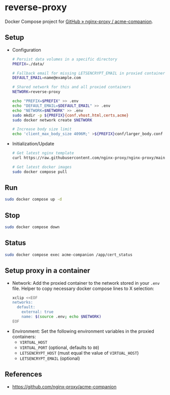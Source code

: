 # reverse-proxy

Docker Compose project for [GitHub » nginx-proxy / acme-companion](https://github.com/nginx-proxy/acme-companion).

## Setup

- Configuration
    ```bash
    # Persist data volumes in a specific directory
    PREFIX=./data/

    # Fallback email for missing LETSENCRYPT_EMAIL in proxied containers
    DEFAULT_EMAIL=name@example.com
    
    # Shared network for this and all proxied containers
    NETWORK=reverse-proxy
    
    echo "PREFIX=$PREFIX" >> .env
    echo "DEFAULT_EMAIL=$DEFAULT_EMAIL" >> .env
    echo "NETWORK=$NETWORK" >> .env
    sudo mkdir -p ${PREFIX}{conf,vhost,html,certs,acme}
    sudo docker network create $NETWORK

    # Increase body size limit
    echo 'client_max_body_size 4096M;' >${PREFIX}conf/larger_body.conf
    ```
- Initialization/Update
    ```bash
    # Get latest nginx template
    curl https://raw.githubusercontent.com/nginx-proxy/nginx-proxy/main/nginx.tmpl > nginx.tmpl

    # Get latest docker images
    sudo docker compose pull
    ```

## Run

```bash
sudo docker compose up -d
```

## Stop

```bash
sudo docker compose down
```

## Status

```bash
sudo docker compose exec acme-companion /app/cert_status
```

## Setup proxy in a container

- Network: Add the proxied container to the network stored in your `.env` file.
    Helper to copy necessary docker compose lines to X selection:
    ```bash
    xclip <<EOF
    networks:
      default:
        external: true
        name: $(source .env; echo $NETWORK)
    EOF
    ```
- Environment:
    Set the following environment variables in the proxied containers:
    - `VIRTUAL_HOST`
    - `VIRTUAL_PORT` (optional, defaults to `80`)
    - `LETSENCRYPT_HOST` (must equal the value of `VIRTUAL_HOST`)
    - `LETSENCRYPT_EMAIL` (optional)

## References

- https://github.com/nginx-proxy/acme-companion
